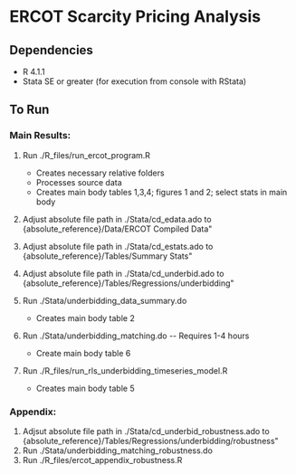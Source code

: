 # ERCOT Scarcity Pricing Analysis

## Dependencies

* R 4.1.1
* Stata SE or greater (for execution from console with RStata)

## To Run

### Main Results:

1. Run ./R\_files/run\_ercot\_program.R

   * Creates necessary relative folders
   * Processes source data
   * Creates main body tables 1,3,4; figures 1 and 2; select stats in main body

2. Adjust absolute file path in ./Stata/cd\_edata.ado to {absolute\_reference}/Data/ERCOT Compiled Data"
3. Adjust absolute file path in ./Stata/cd\_estats.ado to {absolute\_reference}/Tables/Summary Stats"
4. Adjust absolute file path in ./Stata/cd\_underbid.ado to {absolute\_reference}/Tables/Regressions/underbidding"
5. Run ./Stata/underbidding\_data\_summary.do

   * Creates main body table 2

6. Run ./Stata/underbidding\_matching.do  -- Requires 1-4 hours

   * Create main body table 6

7. Run ./R\_files/run\_rls\_underbidding\_timeseries\_model.R

   * Creates main body table 5

### Appendix:

1. Adjsut absolute file path in ./Stata/cd\_underbid\_robustness.ado to {absolute\_reference}/Tables/Regressions/underbidding/robustness"
2. Run ./Stata/underbidding\_matching\_robustness.do
3. Run ./R\_files/ercot\_appendix\_robustness.R
